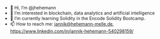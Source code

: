 - 👋 Hi, I’m @jhehemann
- 👀 I’m interested in blockchain, data analytics and artificial intelligence
- 🌱 I’m currently learning Solidity in the Encode Solidity Bootcamp.
- 📫 How to reach me: jannik@hehemann-melle.de, https://www.linkedin.com/in/jannik-hehemann-540298159/

<!---
jhehemann/jhehemann is a ✨ special ✨ repository because its `README.md` (this file) appears on your GitHub profile.
You can click the Preview link to take a look at your changes.
--->
